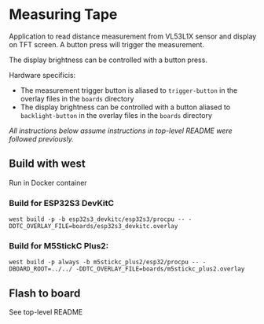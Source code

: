 # Measuring Tape 

Application to read distance measurement from VL53L1X sensor and display on TFT screen. A button press will trigger the measurement. 

The display brightness can be controlled with a button press.

Hardware specificis:
- The measurement trigger button is aliased to `trigger-button` in the overlay files in the `boards` directory
- The display brightness can be controlled with a button aliased to `backlight-button` in the overlay files in the `boards` directory

*All instructions below assume instructions in top-level README were followed previously.*

## Build with west

Run in Docker container

### Build for ESP32S3 DevKitC

```
west build -p -b esp32s3_devkitc/esp32s3/procpu -- -DDTC_OVERLAY_FILE=boards/esp32s3_devkitc.overlay
```

### Build for M5StickC Plus2:

```
west build -p always -b m5stickc_plus2/esp32/procpu -- -DBOARD_ROOT=../../ -DDTC_OVERLAY_FILE=boards/m5stickc_plus2.overlay
```

## Flash to board 

See top-level README
